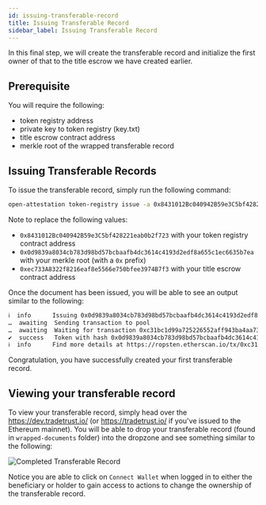 ```yaml
---
id: issuing-transferable-record
title: Issuing Transferable Record
sidebar_label: Issuing Transferable Record
---
```


In this final step, we will create the transferable record and initialize the first owner of that to the title escrow we have created earlier.

## Prerequisite

You will require the following:

- token registry address
- private key to token registry (key.txt)
- title escrow contract address
- merkle root of the wrapped transferable record

## Issuing Transferable Records

To issue the transferable record, simply run the following command:

```sh
open-attestation token-registry issue -a 0x8431012Bc040942B59e3C5bf428221eab0b2f723 --tokenId 0x0d9839a8034cb783d98bd57bcbaafb4dc3614c4193d2edf8a655c1ec6635b7ea --to 0xec733A8322f8216eaf8e5566e750bfee3974B7f3 -n ropsten -f key.txt
```

Note to replace the following values:

- `0x8431012Bc040942B59e3C5bf428221eab0b2f723` with your token registry contract address
- `0x0d9839a8034cb783d98bd57bcbaafb4dc3614c4193d2edf8a655c1ec6635b7ea` with your merkle root (with a `0x` prefix)
- `0xec733A8322f8216eaf8e5566e750bfee3974B7f3` with your title escrow contract address

Once the document has been issued, you will be able to see an output similar to the following:

```txt
ℹ  info      Issuing 0x0d9839a8034cb783d98bd57bcbaafb4dc3614c4193d2edf8a655c1ec6635b7ea to the initial recipient 0xec733A8322f8216eaf8e5566e750bfee3974B7f3 in the registry 0x8431012Bc040942B59e3C5bf428221eab0b2f723
…  awaiting  Sending transaction to pool
…  awaiting  Waiting for transaction 0xc31bc1d99a725226552aff943ba4aa73ea79f93bd3ef0e7f5e63a5040af52457 to be mined
✔  success   Token with hash 0x0d9839a8034cb783d98bd57bcbaafb4dc3614c4193d2edf8a655c1ec6635b7ea has been issued on 0x8431012Bc040942B59e3C5bf428221eab0b2f723 with the initial recipient being 0xec733A8322f8216eaf8e5566e750bfee3974B7f3
ℹ  info      Find more details at https://ropsten.etherscan.io/tx/0xc31bc1d99a725226552aff943ba4aa73ea79f93bd3ef0e7f5e63a5040af52457
```

Congratulation, you have successfully created your first transferable record.

## Viewing your transferable record

To view your transferable record, simply head over the https://dev.tradetrust.io/ (or https://tradetrust.io/ if you've issued to the Ethereum mainnet). You will be able to drop your transferable record (found in `wrapped-documents` folder) into the dropzone and see something similar to the following:

![Completed Transferable Record](/docs/transferable-record/issuing-transferable-record/completed.png)

Notice you are able to click on `Connect Wallet` when logged in to either the beneficiary or holder to gain access to actions to change the ownership of the transferable record.
